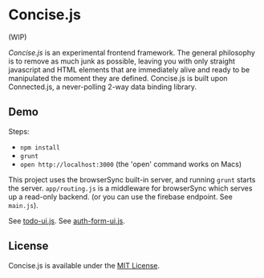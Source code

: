 # Concise.js

(WIP)

_Concise.js_ is an experimental frontend framework. The general philosophy is to remove as much junk as possible, leaving you with only straight javascript and HTML elements that are immediately alive and ready to be manipulated the moment they are defined. Concise.js is built upon Connected.js, a never-polling 2-way data binding library.


## Demo

Steps:
* `npm install`
* `grunt`
* `open http://localhost:3000` (the 'open' command works on Macs)

This project uses the browserSync built-in server, and running `grunt` starts the server. `app/routing.js` is a middleware
for browserSync which serves up a read-only backend. (or you can use the firebase endpoint. See `main.js`).

See [todo-ui.js](//github.com/rm-rf-etc/concise/blob/master/ui/todo-ui.js).
See [auth-form-ui.js](//github.com/rm-rf-etc/concise/blob/master/ui/auth-form-ui.js).


## License

Concise.js is available under the [MIT License](//github.com/rm-rf-etc/concise/blob/master/LICENSE.txt).
